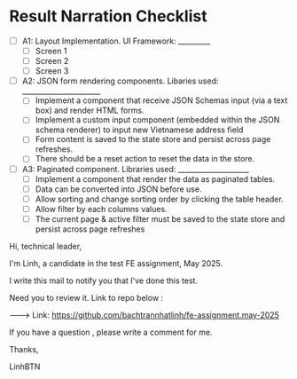 # Result Narration Checklist


- [ ] A1: Layout Implementation. UI Framework: _________
  - [ ] Screen 1
  - [ ] Screen 2
  - [ ] Screen 3

- [ ] A2: JSON form rendering components. Libaries used: ______________________
  - [ ] Implement a component that receive JSON Schemas input (via a text box) and render HTML forms.
  - [ ] Implement a custom input component (embedded within the JSON schema renderer) to input new Vietnamese address field
  - [ ] Form content is saved to the state store and persist across page refreshes.
  - [ ] There should be a reset action to reset the data in the store.

- [ ] A3: Paginated component. Libraries used: ____________________
  - [ ] Implement a component that render the data as paginated tables.
  - [ ] Data can be converted into JSON before use.
  - [ ] Allow sorting and change sorting order by clicking the table header.
  - [ ] Allow filter by each columns values.
  - [ ] The current page & active filter must be saved to the state store and persist across page refreshes

Hi, technical leader,

I'm Linh, a candidate in the test FE assignment, May 2025.

I write this mail to notify you that I've done this test.

Need you to review it. Link to repo below :

---> Link: https://github.com/bachtrannhatlinh/fe-assignment.may-2025

If you have a question , please write a comment for me. 

Thanks,

LinhBTN
